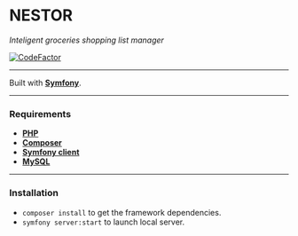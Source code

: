 # NESTOR

*Inteligent groceries shopping list manager*

[![CodeFactor](https://www.codefactor.io/repository/github/lionel-d/nestor/badge/develop)](https://www.codefactor.io/repository/github/lionel-d/nestor/overview/develop)

---

Built with **[Symfony](https://symfony.com)**.

---

### Requirements

- **[PHP](https://www.php.net/)**
- **[Composer](https://getcomposer.org/)**
- **[Symfony client](https://symfony.com/download)**
- **[MySQL](https://www.mysql.com/)**

---

### Installation

- `composer install` to get the framework dependencies.
- `symfony server:start` to launch local server.
